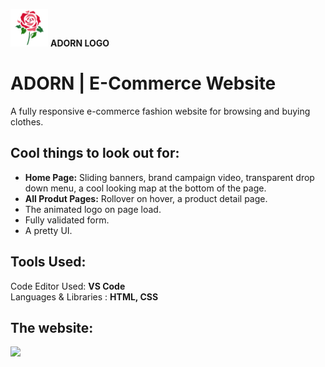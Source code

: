 <img src="https://github.com/RohiniLawrence/Adorn/blob/master/images/icon.png" width="60"> __ADORN LOGO__ 
# ADORN | E-Commerce Website
A fully responsive e-commerce fashion website for browsing and buying clothes.

## Cool things to look out for:  
* __Home Page:__ Sliding banners, brand campaign video, transparent drop down menu, a cool looking map at the bottom of the page.
* __All Produt Pages:__ Rollover on hover, a product detail page.
* The animated logo on page load.
* Fully validated form.
* A pretty UI.

## Tools Used: 
 Code Editor Used:  **VS Code**  
 Languages & Libraries : **HTML, CSS** 
 
 ## The website: 
<img src="https://github.com/RohiniLawrence/rohinilawrence.github.io/blob/master/images/Main%20Adorn.gif" width="600"> 


